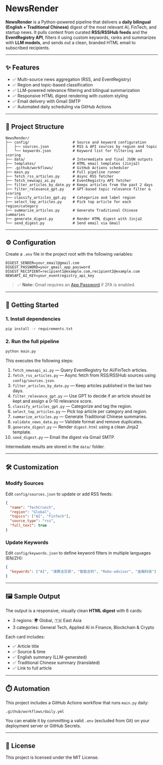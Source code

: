 # NewsRender

**NewsRender** is a Python-powered pipeline that delivers a **daily bilingual (English + Traditional Chinese)** digest of the most relevant AI, FinTech, and startup news. It pulls content from curated **RSS/RSSHub feeds** and the **EventRegistry API**, filters it using custom keywords, ranks and summarizes with **LLM models**, and sends out a clean, branded HTML email to subscribed recipients.

---

## ✨ Features

* ✅ Multi-source news aggregation (RSS, and EventRegistry)
* ✅ Region and topic-based classification
* ✅ LLM-powered relevance filtering and bilingual summarization
* ✅ Responsive HTML digest rendering with custom styling
* ✅ Email delivery with Gmail SMTP
* ✅ Automated daily scheduling via GitHub Actions

---

## 📁 Project Structure

```
NewsRender/
├── config/                    # Source and keyword configuration
│   ├── sources.json           # RSS & API sources by region and topic
│   └── keywords.json          # Keyword list for filtering and scoring
├── data/                      # Intermediate and final JSON outputs
├── templates/                 # HTML email templates (Jinja2)
├── .github/workflows/         # GitHub Actions scheduler
├── main.py                    # Full pipeline runner
├── fetch_rss_articles.py      # Async RSS fetcher
├── fetch_newsapi_ai.py        # EventRegistry API fetcher
├── filter_articles_by_date.py # Keeps articles from the past 2 days
├── filter_relevance_gpt.py    # GPT-based topic relevance filter & scoring
├── classify_articles_gpt.py   # Categorize and label region
├── select_top_articles.py     # Pick top article for each region/category
├── summarize_articles.py      # Generate Traditional Chinese summaries
├── generate_digest.py         # Render HTML digest with Jinja2
└── send_digest.py             # Send email via Gmail
```

---

## ⚙️ Configuration

Create a `.env` file in the project root with the following variables:

```env
DIGEST_SENDER=your_email@gmail.com
DIGEST_PASSWORD=your_gmail_app_password
DIGEST_RECIPIENT=recipient1@example.com,recipient2@example.com
NEWSAPI_AI_KEY=your_eventregistry_api_key
```

> ✅ **Note:** Gmail requires an [App Password](https://support.google.com/accounts/answer/185833?hl=en) if 2FA is enabled.

---

## 🚀 Getting Started

### 1. Install dependencies

```bash
pip install -r requirements.txt
```

### 2. Run the full pipeline

```bash
python main.py
```

This executes the following steps:

1. `fetch_newsapi_ai.py` — Query EventRegistry for AI/FinTech articles.
2. `fetch_rss_articles.py` — Async fetch from RSS/RSSHub sources using `config/sources.json`.
3. `filter_articles_by_date.py` — Keep articles published in the last two days.
4. `filter_relevance_gpt.py` — Use GPT to decide if an article should be kept and assign a 0–10 relevance score.
5. `classify_articles_gpt.py` — Categorize and tag the region.
6. `select_top_articles.py` — Pick top article per category and region.
7. `summarize_articles.py` — Generate Traditional Chinese summaries.
8. `validate_news_data.py` — Validate format and remove duplicates.
9. `generate_digest.py` — Render `digest.html` using a clean Jinja2 template.
10. `send_digest.py` — Email the digest via Gmail SMTP.

Intermediate results are stored in the `data/` folder.

---

## 🛠 Customization

### Modify Sources

Edit `config/sources.json` to update or add RSS feeds:

```json
{
  "name": "TechCrunch",
  "region": "Global",
  "topics": ["AI", "FinTech"],
  "source_type": "rss",
  "full_text": true
}
```

### Update Keywords

Edit `config/keywords.json` to define keyword filters in multiple languages (EN/ZH):

```json
{
  "keywords": ["AI", "演算法交易", "智能合約", "Robo-advisor", "金融科技"]
}
```

---

## 🖼 Sample Output

The output is a responsive, visually clean **HTML digest** with 6 cards:

* 3 regions: 🌍 Global, 🇹🇼 East Asia
* 3 categories: General Tech, Applied AI in Finance, Blockchain & Crypto

Each card includes:

* ✅ Article title
* ✅ Source & time
* ✅ English summary (LLM-generated)
* ✅ Traditional Chinese summary (translated)
* ✅ Link to full article

---

## ⏱️ Automation

This project includes a GitHub Actions workflow that runs `main.py` daily:

```
.github/workflows/daily.yml
```

You can enable it by committing a valid `.env` (excluded from Git) on your deployment server or GitHub Secrets.

---

## 📜 License

This project is licensed under the MIT License.
